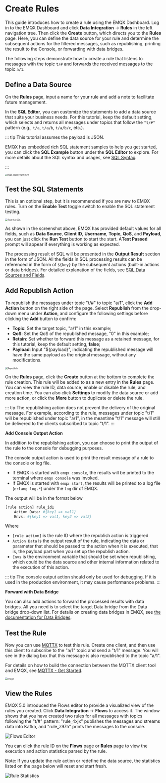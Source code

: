 # Create Rules

This guide introduces how to create a rule using the EMQX Dashboard. Log in to the EMQX Dashboard and click **Data Integration** -> **Rules** in the left navigation tree. Then click the **Create** button, which directs you to the **Rules** page. Here, you can define the data source for your rule and determine the subsequent actions for the filtered messages, such as republishing, printing the result to the Console, or forwarding with data bridges.

The following steps demonstrate how to create a rule that listens to messages with the topic `t/#` and forwards the received messages to the topic `a/1`.

## Define a Data Source
On the **Rules** page, input a name for your rule and add a note to facilitate future management. 

In the **SQL Editor**, you can customize the statements to add a data source that suits your business needs. For this tutorial, keep the default setting, which selects and returns all messages under topics that follow the `"t/#"` pattern (e.g., `t/a`, `t/a/b`, `t/a/b/c`, etc.).

::: tip
This tutorial assumes the payload is JSON.

<!--If the payload is formatted in some other way, you can convert the data type, for example, with the Schema Registry TODO. 
-->

EMQX has embedded rich SQL statement samples to help you get started, you can click the **SQL Example** button under the **SQL Editor** to explore. For more details about the SQL syntax and usages, see [SQL Syntax](./rule-sql-syntax.md).

:::

<img src="./assets/rules/create-rules.png" alt="image-20230417211146211" style="zoom:40%;" />

## Test the SQL Statements

This is an optional step, but it is recommended if you are new to EMQX rules. Turn on the **Enable Test** toggle switch to enable the SQL statement testing.

<img src="./assets/rules/test-sql.png" alt="Test the SQL" style="zoom:50%;" />

As shown in the screenshot above, EMQX has provided default values for all fields, such as **Data Source**, **Client ID**, **Username**, **Topic**, **QoS**, and **Payload**, you can just click the **Run Test** button to start the start.  A**Test Passed** prompt will appear if everything is working as expected. 

The processing result of SQL will be presented in the **Output Result** section in the form of JSON. All the fields in SQL processing results can be referenced in the form of `${key}` by the subsequent actions (built-in actions or data bridges). For detailed explanation of the fields, see [SQL Data Sources and Fields](./rule-sql-events-and-fields.md).

## Add Republish Action

To republish the messages under topic "t/#" to topic "a/1", click the **Add Action** button on the right side of the page. Select **Republish** from the drop-down menu under **Action**, and configure the following settings before clicking the **Add** button to confirm:

- **Topic**: Set the target topic, "a/1" in this example;
- **QoS**: Set the QoS of the republished message, "0" in this example;
- **Retain**: Set whether to forward this message as a retained message, for this tutorial, keep the default setting, **false**;
- **Payload**: Input "${payload}", indicating the republished message will have the same payload as the original message, without any modifications.

<img src="./assets/rules/action-republish.png" alt="Republish" style="zoom:50%;" />

On the **Rules** page, click the **Create** button at the bottom to complete the rule creation. This rule will be added to as a new entry in the **Rules** page. You can view the rule ID, data source, enable or disable the rule, and creation time. You can also click **Settings** to modify the data source or add more action, or click the **More** button to duplicate or delete the rule. 

::: tip
The republishing action does not prevent the delivery of the original message. For example, according to the rule, messages under topic "t/1" will be republished under topic "a/1", in the meantime "t/1" message will still be delivered to the clients subscribed to topic  "t/1".
:::

**Add Console Output Action**

In addition to the republishing action, you can choose to print the output of the rule to the console for debugging purposes. 

The console output action is used to print the result message of a rule to the console or log file. 

* If EMQX is started with `emqx console`, the results will be printed to the terminal where `emqx console` was invoked.
* If EMQX is started with `emqx start`, the results will be printed to a log file (`erlang log.*`) under the `log` dir of EMQX.

The output will be in the format below

```bash
[rule action] rule_id1
    Action Data: #{key1 => val1}
    Envs: #{key1 => val1, key2 => val2}
```

Where

-  `[rule action]` is the rule ID where the republish action is triggered.
-  `Action Data` is the output result of the rule, indicating the data or parameter that should be passed to the action when it is executed, that is, the payload part when you set up the republish action. 
-  `Envs` is the environment variable that should be set when republishing, which could be the data source and other internal information related to the execution of this action.

::: tip
The console output action should only be used for debugging. If it is used in the production environment, it may cause performance problems.
:::

**Forward with Data Bridge**

You can also add actions to forward the processed results with data bridges. All you need is to select the target Data bridge from the Data bridge drop-down list. For details on creating data bridges in EMQX, see [the documentation for Data Bridges](./data-bridges.md). 

## Test the Rule

Now you can use [MQTTX](https://mqttx.app/) to test this rule. Create one client, and then use this client to subscribe to the "a/1" topic and send a "t/1" message. You will see in the dialog box that this message is also republished to the topic "a/1".

For details on how to build the connection between the MQTTX client tool and EMQX, see [MQTTX - Get Started](https://mqttx.app/docs/get-started). 

<img src="./assets/rules/en_rule_overview_mqttx.png" alt="image" style="zoom: 50%;" />

## View the Rules

EMQX 5.0 introduced the Flows editor to provide a visualized view of the rules you created. Click **Data Integration** -> **Flows** to access it. The window shows that you have created two rules for all messages with topics following the "t/#" pattern: "rule_4xjx" publishes the messages and streams data into Kafka, and "rule_z97h" prints the messages to the console.

![Flows Editor](./assets/rules/flow-eidtor.png)

You can click the rule ID on the **Flows** page or **Rules** page to view the execution and action statistics parsed by the rule. 

Note: If you update the rule action or redefine the data source, the statistics listed on the page below will reset and start fresh.

![Rule Statistics](./assets/rules/rule_statistics.png)

